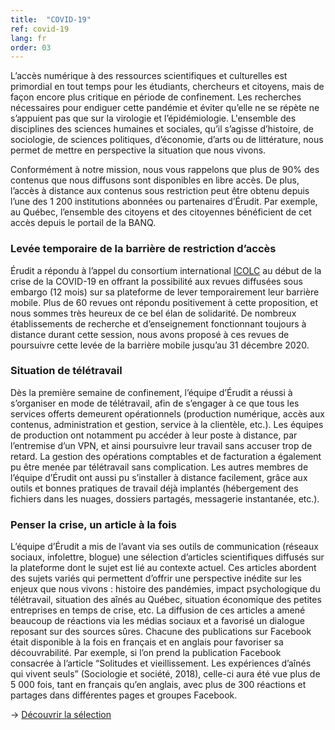 ```yaml
---
title:  "COVID-19"
ref: covid-19
lang: fr
order: 03
---
```


L’accès numérique à des ressources scientifiques et culturelles est primordial en tout temps pour les étudiants, chercheurs et citoyens, mais de façon encore plus critique en période de confinement. Les recherches nécessaires pour endiguer cette pandémie et éviter qu’elle ne se répète ne s’appuient pas que sur la virologie et l’épidémiologie. L'ensemble des disciplines des sciences humaines et sociales, qu’il s’agisse d’histoire, de sociologie, de sciences politiques, d’économie, d’arts ou de littérature, nous permet de mettre en perspective la situation que nous vivons.

Conformément à notre mission, nous vous rappelons que plus de 90% des contenus que nous diffusons sont disponibles en libre accès. De plus, l’accès à distance aux contenus sous restriction peut être obtenu depuis l’une des 1 200 institutions abonnées ou partenaires d’Érudit. Par exemple, au Québec, l’ensemble des citoyens et des citoyennes bénéficient de cet accès depuis le portail de la BANQ.

### Levée temporaire de la barrière de restriction d’accès

Érudit a répondu à l’appel du consortium international [ICOLC](https://icolc.net/statement/statement-global-covid-19-pandemic-and-its-impact-library-services-and-resources) au début de la crise de la COVID-19 en offrant la possibilité aux revues diffusées sous embargo (12 mois) sur sa plateforme de lever temporairement leur barrière mobile. Plus de 60 revues ont répondu positivement à cette proposition, et nous sommes très heureux de ce bel élan de solidarité. De nombreux établissements de recherche et d’enseignement fonctionnant toujours à distance durant cette session, nous avons proposé à ces revues de poursuivre cette levée de la barrière mobile jusqu’au 31 décembre 2020.

### Situation de télétravail

Dès la première semaine de confinement, l’équipe d’Érudit a réussi à s’organiser en mode de télétravail, afin de s’engager à ce que tous les services offerts demeurent opérationnels (production numérique, accès aux contenus, administration et gestion, service à la clientèle, etc.). Les équipes de production ont notamment pu accéder à leur poste à distance, par l’entremise d’un VPN, et ainsi poursuivre leur travail sans accuser trop de retard. La gestion des opérations comptables et de facturation a également pu être menée par télétravail sans complication. Les autres membres de l’équipe d’Érudit ont aussi pu s’installer à distance facilement, grâce aux outils et bonnes pratiques de travail déjà implantés (hébergement des fichiers dans les nuages, dossiers partagés, messagerie instantanée, etc.).

### Penser la crise, un article à la fois

L’équipe d’Érudit a mis de l’avant via ses outils de communication (réseaux sociaux, infolettre, blogue) une sélection d’articles scientifiques diffusés sur la plateforme dont le sujet est lié au contexte actuel. Ces articles abordent des sujets variés qui permettent d’offrir une perspective inédite sur les enjeux que nous vivons : histoire des pandémies, impact psychologique du télétravail, situation des aînés au Québec, situation économique des petites entreprises en temps de crise, etc. La diffusion de ces articles a amené beaucoup de réactions via les médias sociaux et a favorisé un dialogue reposant sur des sources sûres. Chacune des publications sur Facebook était disponible à la fois en français et en anglais pour favoriser sa découvrabilité. Par exemple, si l’on prend la publication Facebook consacrée à l’article “Solitudes et vieillissement. Les expériences d’aînés qui vivent seuls” (Sociologie et société, 2018), celle-ci aura été vue plus de 5 000 fois, tant en français qu’en anglais, avec plus de 300 réactions et partages dans différentes pages et groupes Facebook.

-> [Découvrir la sélection](https://apropos.erudit.org/fr/penserlacrise/)
